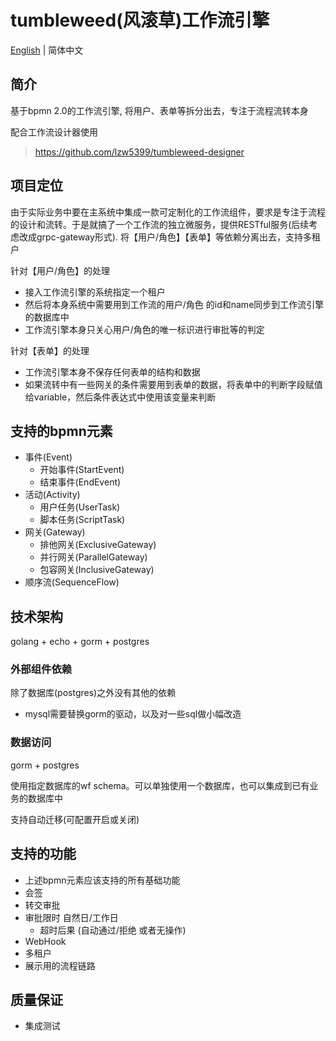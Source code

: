 # tumbleweed(风滚草)工作流引擎

[English](README.md) | 简体中文

## 简介

基于bpmn 2.0的工作流引擎, 将用户、表单等拆分出去，专注于流程流转本身

配合工作流设计器使用
> https://github.com/lzw5399/tumbleweed-designer

## 项目定位

由于实际业务中要在主系统中集成一款可定制化的工作流组件，要求是专注于流程的设计和流转。于是就搞了一个工作流的独立微服务，提供RESTful服务(后续考虑改成grpc-gateway形式). 将【用户/角色】【表单】等依赖分离出去，支持多租户

针对【用户/角色】的处理
- 接入工作流引擎的系统指定一个租户
- 然后将本身系统中需要用到工作流的用户/角色 的id和name同步到工作流引擎的数据库中
- 工作流引擎本身只关心用户/角色的唯一标识进行审批等的判定

针对【表单】的处理
- 工作流引擎本身不保存任何表单的结构和数据
- 如果流转中有一些网关的条件需要用到表单的数据，将表单中的判断字段赋值给variable，然后条件表达式中使用该变量来判断

## 支持的bpmn元素

- 事件(Event)
   - 开始事件(StartEvent)
   - 结束事件(EndEvent)
- 活动(Activity)
   - 用户任务(UserTask)
   - 脚本任务(ScriptTask)
- 网关(Gateway)
   - 排他网关(ExclusiveGateway)
   - 并行网关(ParallelGateway)
   - 包容网关(InclusiveGateway)
- 顺序流(SequenceFlow)

## 技术架构

golang + echo + gorm + postgres

### 外部组件依赖

除了数据库(postgres)之外没有其他的依赖
- mysql需要替换gorm的驱动，以及对一些sql做小幅改造

### 数据访问

gorm + postgres

使用指定数据库的wf schema。可以单独使用一个数据库，也可以集成到已有业务的数据库中

支持自动迁移(可配置开启或关闭)

## 支持的功能

- 上述bpmn元素应该支持的所有基础功能
- 会签
- 转交审批
- 审批限时 自然日/工作日
   - 超时后果 (自动通过/拒绝 或者无操作)
- WebHook
- 多租户
- 展示用的流程链路

## 质量保证

- 集成测试